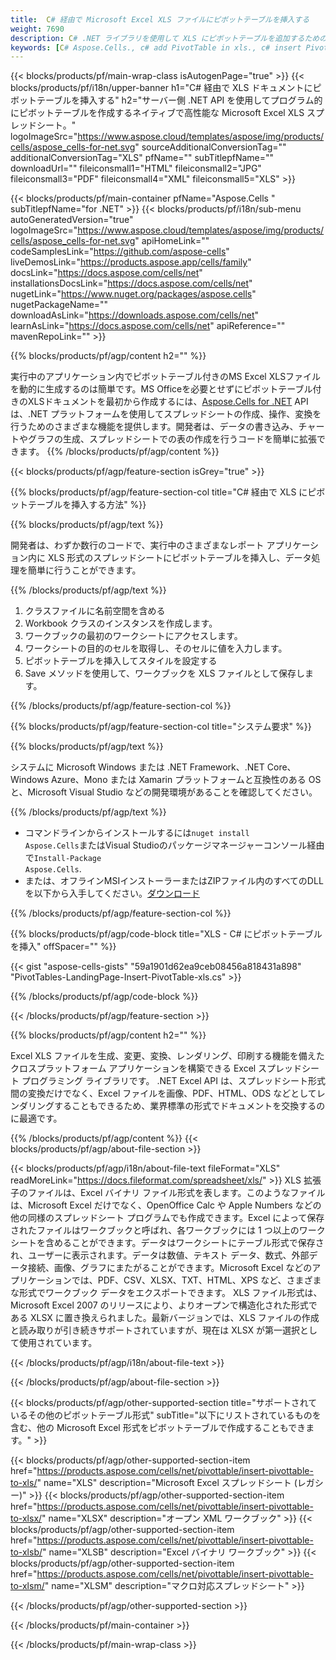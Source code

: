 ```yaml
---
title:  C# 経由で Microsoft Excel XLS ファイルにピボットテーブルを挿入する
weight: 7690
description: C# .NET ライブラリを使用して XLS にピボットテーブルを追加するためのサンプル コード。このコードを使用して、VB.NET、Asp.NET、または任意の .NET ベースのアプリケーション内の XLS ファイルにピボットテーブルを挿入します。
keywords: [C# Aspose.Cells., c# add PivotTable in xls., c# insert PivotTable in xls., c# create PivotTable in xls., c# modify PivotTable in xls., access PivotTable in xls., c# add pivot table in xls., c# insert pivot table in xls., c# create pivot table in xls., c# modify pivot table in xls., access pivot table in xls]
---
```

{{< blocks/products/pf/main-wrap-class isAutogenPage="true" >}}
{{< blocks/products/pf/i18n/upper-banner h1="C# 経由で XLS ドキュメントにピボットテーブルを挿入する" h2="サーバー側 .NET API を使用してプログラム的にピボットテーブルを作成するネイティブで高性能な Microsoft Excel XLS スプレッドシート。" logoImageSrc="https://www.aspose.cloud/templates/aspose/img/products/cells/aspose_cells-for-net.svg" sourceAdditionalConversionTag="" additionalConversionTag="XLS" pfName="" subTitlepfName="" downloadUrl="" fileiconsmall1="HTML" fileiconsmall2="JPG" fileiconsmall3="PDF" fileiconsmall4="XML" fileiconsmall5="XLS" >}}

{{< blocks/products/pf/main-container pfName="Aspose.Cells " subTitlepfName="for .NET" >}}
{{< blocks/products/pf/i18n/sub-menu autoGeneratedVersion="true" logoImageSrc="https://www.aspose.cloud/templates/aspose/img/products/cells/aspose_cells-for-net.svg" apiHomeLink="" codeSamplesLink="https://github.com/aspose-cells" liveDemosLink="https://products.aspose.app/cells/family" docsLink="https://docs.aspose.com/cells/net" installationsDocsLink="https://docs.aspose.com/cells/net" nugetLink="https://www.nuget.org/packages/aspose.cells" nugetPackageName="" downloadAsLink="https://downloads.aspose.com/cells/net" learnAsLink="https://docs.aspose.com/cells/net" apiReference="" mavenRepoLink="" >}}

{{% blocks/products/pf/agp/content h2="" %}}

実行中のアプリケーション内でピボットテーブル付きのMS Excel XLSファイルを動的に生成するのは簡単です。MS Officeを必要とせずにピボットテーブル付きのXLSドキュメントを最初から作成するには、[Aspose.Cells for .NET](https://products.aspose.com/cells/net) API は、.NET プラットフォームを使用してスプレッドシートの作成、操作、変換を行うためのさまざまな機能を提供します。開発者は、データの書き込み、チャートやグラフの生成、スプレッドシートでの表の作成を行うコードを簡単に拡張できます。
{{% /blocks/products/pf/agp/content %}}

{{< blocks/products/pf/agp/feature-section isGrey="true" >}}

{{% blocks/products/pf/agp/feature-section-col title="C# 経由で XLS にピボットテーブルを挿入する方法" %}}

{{% blocks/products/pf/agp/text %}}

開発者は、わずか数行のコードで、実行中のさまざまなレポート アプリケーション内に XLS 形式のスプレッドシートにピボットテーブルを挿入し、データ処理を簡単に行うことができます。

{{% /blocks/products/pf/agp/text %}}

1. クラスファイルに名前空間を含める
1.  Workbook クラスのインスタンスを作成します。
1. ワークブックの最初のワークシートにアクセスします。
1. ワークシートの目的のセルを取得し、そのセルに値を入力します。
1. ピボットテーブルを挿入してスタイルを設定する
1.  Save メソッドを使用して、ワークブックを XLS ファイルとして保存します。

{{% /blocks/products/pf/agp/feature-section-col %}}

{{% blocks/products/pf/agp/feature-section-col title="システム要求" %}}

{{% blocks/products/pf/agp/text %}}

システムに Microsoft Windows または .NET Framework、.NET Core、Windows Azure、Mono または Xamarin プラットフォームと互換性のある OS と、Microsoft Visual Studio などの開発環境があることを確認してください。

{{% /blocks/products/pf/agp/text %}}

- コマンドラインからインストールするには<code>nuget install Aspose.Cells</code>またはVisual Studioのパッケージマネージャーコンソール経由で<code>Install-Package Aspose.Cells</code>.
- または、オフラインMSIインストーラーまたはZIPファイル内のすべてのDLLを以下から入手してください。<a href="https://downloads.aspose.com/cells/net">ダウンロード</a>

{{% /blocks/products/pf/agp/feature-section-col %}}

{{% blocks/products/pf/agp/code-block title="XLS - C# にピボットテーブルを挿入" offSpacer="" %}}

{{< gist "aspose-cells-gists" "59a1901d62ea9ceb08456a818431a898" "PivotTables-LandingPage-Insert-PivotTable-xls.cs" >}}

{{% /blocks/products/pf/agp/code-block %}}

{{< /blocks/products/pf/agp/feature-section >}}

<!-- aboutfile Starts -->     
{{% blocks/products/pf/agp/content h2="" %}}

Excel XLS ファイルを生成、変更、変換、レンダリング、印刷する機能を備えたクロスプラットフォーム アプリケーションを構築できる Excel スプレッドシート プログラミング ライブラリです。 .NET Excel API は、スプレッドシート形式間の変換だけでなく、Excel ファイルを画像、PDF、HTML、ODS などとしてレンダリングすることもできるため、業界標準の形式でドキュメントを交換するのに最適です。



{{% /blocks/products/pf/agp/content %}}
{{< blocks/products/pf/agp/about-file-section >}}

{{< blocks/products/pf/agp/i18n/about-file-text fileFormat="XLS" readMoreLink="https://docs.fileformat.com/spreadsheet/xls/" >}}
XLS 拡張子のファイルは、Excel バイナリ ファイル形式を表します。このようなファイルは、Microsoft Excel だけでなく、OpenOffice Calc や Apple Numbers などの他の同様のスプレッドシート プログラムでも作成できます。Excel によって保存されたファイルはワークブックと呼ばれ、各ワークブックには 1 つ以上のワークシートを含めることができます。データはワークシートにテーブル形式で保存され、ユーザーに表示されます。データは数値、テキスト データ、数式、外部データ接続、画像、グラフにまたがることができます。Microsoft Excel などのアプリケーションでは、PDF、CSV、XLSX、TXT、HTML、XPS など、さまざまな形式でワークブック データをエクスポートできます。 XLS ファイル形式は、Microsoft Excel 2007 のリリースにより、よりオープンで構造化された形式である XLSX に置き換えられました。最新バージョンでは、XLS ファイルの作成と読み取りが引き続きサポートされていますが、現在は XLSX が第一選択として使用されています。

{{< /blocks/products/pf/agp/i18n/about-file-text >}}

{{< /blocks/products/pf/agp/about-file-section >}}
<!-- aboutfile Ends -->

{{< blocks/products/pf/agp/other-supported-section title="サポートされているその他のピボットテーブル形式" subTitle="以下にリストされているものを含む、他の Microsoft Excel 形式をピボットテーブルで作成することもできます。" >}}

{{< blocks/products/pf/agp/other-supported-section-item href="https://products.aspose.com/cells/net/pivottable/insert-pivottable-to-xls/" name="XLS" description="Microsoft Excel スプレッドシート (レガシー)" >}} 
{{< blocks/products/pf/agp/other-supported-section-item href="https://products.aspose.com/cells/net/pivottable/insert-pivottable-to-xlsx/" name="XLSX" description="オープン XML ワークブック" >}}
{{< blocks/products/pf/agp/other-supported-section-item href="https://products.aspose.com/cells/net/pivottable/insert-pivottable-to-xlsb/" name="XLSB" description="Excel バイナリ ワークブック" >}}
{{< blocks/products/pf/agp/other-supported-section-item href="https://products.aspose.com/cells/net/pivottable/insert-pivottable-to-xlsm/" name="XLSM" description="マクロ対応スプレッドシート" >}} 

{{< /blocks/products/pf/agp/other-supported-section >}}

{{< /blocks/products/pf/main-container >}}
    
{{< /blocks/products/pf/main-wrap-class >}}
